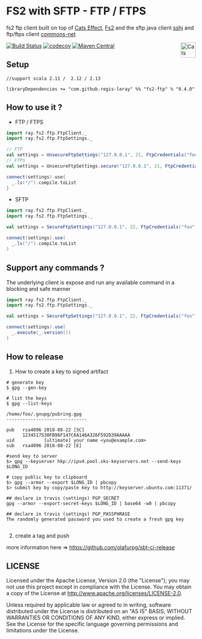 # FS2 with SFTP - FTP / FTPS

fs2 ftp client built on top of [Cats Effect](https://typelevel.org/cats-effect/), [Fs2](http://fs2.io/) and the sftp java client [sshj](https://github.com/hierynomus/sshj) and ftp/ftps client [commons-net](https://commons.apache.org/proper/commons-net/) 

[![Build Status](https://travis-ci.org/regis-leray/fs2-ftp.svg?branch=master)](https://travis-ci.org/regis-leray/fs2-ftp)
[![codecov](https://codecov.io/gh/regis-leray/fs2-ftp/branch/master/graph/badge.svg)](https://codecov.io/gh/regis-leray/fs2-ftp)
[![Maven Central](https://img.shields.io/maven-central/v/com.github.regis-leray/fs2-ftp_2.12.svg)](http://search.maven.org/#search%7Cga%7C1%7Cfs2-ftp) 
<a href="https://typelevel.org/cats/"><img src="https://typelevel.org/cats/img/cats-badge.svg" height="40px" align="right" alt="Cats friendly" /></a>

Setup
-----

```
//support scala 2.11 /  2.12 / 2.13

libraryDependencies += "com.github.regis-leray" %% "fs2-ftp" % "0.4.0"
```

How to use it ?
---

* FTP / FTPS

```scala
import ray.fs2.ftp.FtpClient._
import ray.fs2.ftp.FtpSettings._

// FTP
val settings = UnsecureFtpSettings("127.0.0.1", 21, FtpCredentials("foo", "bar"))
// FTPS
val settings = UnsecureFtpSettings.secure("127.0.0.1", 21, FtpCredentials("foo", "bar"))

connect(settings).use{
  _.ls("/").compile.toList
}
```

* SFTP

```scala
import ray.fs2.ftp.FtpClient._
import ray.fs2.ftp.FtpSettings._

val settings = SecureFtpSettings("127.0.0.1", 22, FtpCredentials("foo", "bar"))

connect(settings).use(
  _.ls("/").compile.toList
)     
 ```

Support any commands ?
---

The underlying client is expose and run any available command in a blocking and safe manner

```scala
import ray.fs2.ftp.FtpClient._
import ray.fs2.ftp.FtpSettings._

val settings = SecureFtpSettings("127.0.0.1", 22, FtpCredentials("foo", "bar"))

connect(settings).use(
  _.execute(_.version())
)     
 ```


How to release
---

1. How to create a key to signed artifact
```
# generate key
$ gpg --gen-key

# list the keys
$ gpg --list-keys

/home/foo/.gnupg/pubring.gpg
------------------------------

pub   rsa4096 2018-08-22 [SC]
      1234517530FB96F147C6A146A326F592D39AAAAA
uid           [ultimate] your name <you@example.com>
sub   rsa4096 2018-08-22 [E]

#send key to server
$> gpg --keyserver hkp://ipv4.pool.sks-keyservers.net --send-keys $LONG_ID

# copy public key to clipboard
$> gpg --armor --export $LONG_ID | pbcopy
$> submit key by copy/paste key to http://keyserver.ubuntu.com:11371/

## declare in travis (settings) PGP_SECRET
gpg --armor --export-secret-keys $LONG_ID | base64 -w0 | pbcopy

## declare in travis (settings) PGP_PASSPHRASE
The randomly generated password you used to create a fresh gpg key


```

2. create a tag and push

more information here => https://github.com/olafurpg/sbt-ci-release

## LICENSE

Licensed under the Apache License, Version 2.0 (the "License"); you may not use this project except in compliance with
the License. You may obtain a copy of the License at http://www.apache.org/licenses/LICENSE-2.0.

Unless required by applicable law or agreed to in writing, software distributed under the License is distributed on an
"AS IS" BASIS, WITHOUT WARRANTIES OR CONDITIONS OF ANY KIND, either express or implied. See the License for the specific
language governing permissions and limitations under the License.

